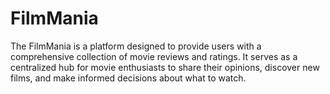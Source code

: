 # FilmMania
The FilmMania is a platform designed to provide users with a comprehensive collection of movie reviews and ratings. It serves as a centralized hub for movie enthusiasts to share their opinions, discover new films, and make informed decisions about what to watch.
